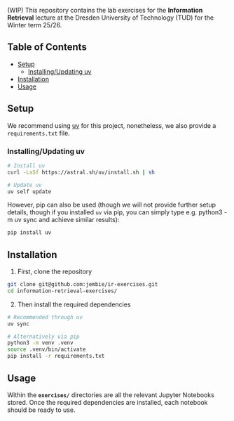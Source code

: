 (WIP)
This repository contains the lab exercises for the **Information Retrieval** lecture at the Dresden University of Technology (TUD) for the Winter term 25/26.

## Table of Contents
- [Setup](#setup)
  - [Installing/Updating uv](#installing/updatinguv)
- [Installation](#installation)
- [Usage](#usage)

## Setup
We recommend using [uv](https://docs.astral.sh/uv/) for this project, nonetheless, we also provide a `requirements.txt` file.

### Installing/Updating uv
```bash
# Install uv
curl -LsSf https://astral.sh/uv/install.sh | sh

# Update uv
uv self update
```

However, pip can also be used (though we will not provide further setup details, though if you installed `uv` via pip, you can simply type e.g. python3 -m uv sync and achieve similar results):
```bash
pip install uv
```

## Installation
1. First, clone the repository
```bash
git clone git@github.com:jembie/ir-exercises.git
cd information-retrieval-exercises/
```

2. Then install the required dependencies
```bash
# Recommended through uv
uv sync

# Alternatively via pip
python3 -m venv .venv
source .venv/bin/activate
pip install -r requirements.txt
```

## Usage
Within the **`exercises/`** directories are all the relevant Jupyter Notebooks stored. Once the required dependencies are installed, each notebook should be ready to use.

